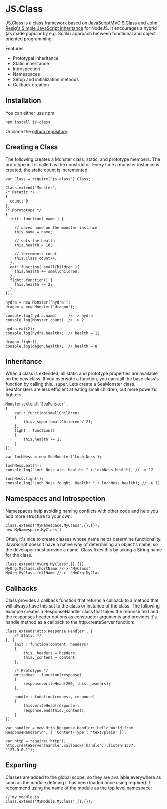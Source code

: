 JS.Class
========

JS.Class is a class framework based on [JavaScriptMVC $.Class](http://javascriptmvc.com/docs.html#&who=jQuery.Class)
and [John Resig's Simple JavaScript inheritance](http://ejohn.org/blog/simple-javascript-inheritance/) for NodeJS.
It encourages a hybrid (as made popular by e.g. Scala) approach between functional and object oriented programming.

Features:

-	Prototypal inheritance
-	Static inheritance
-	Introspection
-	Namespaces
-	Setup and initialization methods
-	Callback creation

 
Installation
------------

You can either use npm

	npm install js-class
	
Or clone the [github repository](https://github.com/daffl/JS.Class).

 
Creating a Class
----------------
 
The following creates a Monster class, static, and prototype members.
The prototype init is called as the constructor. Every time a monster instance is created, the static count is incremented:
 
	var Class = require('js-class').Class;
	
	Class.extend('Monster',
	/* @static */
	{
	  count: 0
	},
	/* @prototype */
	{
	  init: function( name ) {
	
	    // saves name on the monster instance
	    this.name = name;
	
	    // sets the health
	    this.health = 10;
	
	    // increments count
	    this.Class.count++;
	  },
	  eat: function( smallChildren ){
	    this.health += smallChildren;
	  },
	  fight: function() {
	    this.health -= 2;
	  }
	});
	
	hydra = new Monster('hydra');
	dragon = new Monster('dragon');
	
	console.log(hydra.name)		// -> hydra
	console.log(Monster.count)	// -> 2
	
	hydra.eat(2);
	console.log(hydra.health);	// health = 12
	
	dragon.fight();    
	console.log(dagon.health);	// health = 8

	
Inheritance
-----------
 
When a class is extended, all static and prototype properties are available on the new class.
If you overwrite a function, you can call the base class's function by calling this._super.
Lets create a SeaMonster class. SeaMonsters are less efficient at eating small children, but more powerful fighters.
 
 
	Monster.extend('SeaMonster',
	{
		eat : function(smallChildren)
		{
			this._super(smallChildren / 2);
		},
		fight : function()
		{
			this.health -= 1;
		}
	});
	
	var lochNess = new SeaMonster('Loch Ness');
	
	lochNess.eat(4);
	console.log("Loch Ness ate. Health: " + lochNess.health); // -> 12
	
	lochNess.fight();
	console.log("Loch Ness fought. Health: " + lochNess.health); // -> 11


Namespaces and Introspection
----------------------------

Namespaces help avoiding naming conflicts with other code and help you add more structure
to your own:

	Class.extend("MyNamespace.MyClass",{},{});
	new MyNamespace.MyClass()

Often, it's nice to create classes whose name helps determine functionality.
JavaScript doesn't have a native way of determining an object's name,
so the developer must provide a name.
Class fixes this by taking a String name for the class.

	Class.extend("MyOrg.MyClass",{},{})
	MyOrg.MyClass.shortName //-> 'MyClass'
	MyOrg.MyClass.fullName //->  'MyOrg.MyClas

	
Callbacks
---------
 
Class provides a callback function that returns a callback to a method that will always have this set to the class or instance of the class.
The following example creates a ResponseHandler class that takes the reponse text and the responses header options as constructor arguments
and provides it's handle method as a callback to the http.createServer function:
 
 
	Class.extend('Http.Response.Handler', {
		/* Static */
	}, {
		init : function(content, headers)
		{
			this._headers = headers;
			this._content = content;
		},
		
		/* Prototype */
		writeHead : function(response)
		{
			response.writeHead(200, this._headers);
		},
		
		handle : function(request, response)
		{
			this.writeHead(response);
			response.end(this._content);
		}
	});
	
	var handler = new Http.Response.Handler('Hello World from ResponseHandler\n', { 'Content-Type': 'text/plain' });
	
	var http = require('http');
	http.createServer(handler.callback('handle')).listen(1337, "127.0.0.1");


Exporting
---------

Classes are added to the global scope, so they are available everywhere as soon as
the module defining it has been loaded once using require(). I recommend
using the name of the module as the top level namespace:

	// my_module.js
	Class.extend("MyModule.MyClass",{},{});


